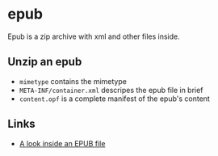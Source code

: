 # epub

Epub is a zip archive with xml and other files inside.

## Unzip an epub

* `mimetype` contains the mimetype
* `META-INF/container.xml` descripes the epub file in brief
* `content.opf` is a complete manifest of the epub's content

## Links

* [A look inside an EPUB file](https://opensource.com/article/22/8/epub-file)

